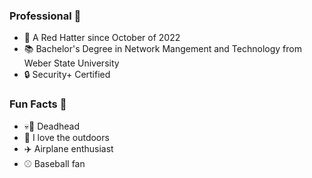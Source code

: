 ### Professional :briefcase:

- :office: A Red Hatter since October of 2022
- :books: Bachelor's Degree in Network Mangement and Technology from Weber State University
- :lock: Security+ Certified

### Fun Facts :grimacing:

- :skull::rose: Deadhead
- :evergreen_tree: I love the outdoors
- :airplane: Airplane enthusiast
- :baseball: Baseball fan
